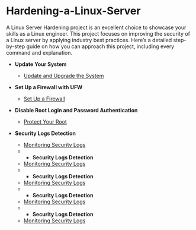# Hardening-a-Linux-Server
A Linux Server Hardening project is an excellent choice to showcase your skills as a Linux engineer. This project focuses on improving the security of a Linux server by applying industry best practices. Here’s a detailed step-by-step guide on how you can approach this project, including every command and explanation.


- <b>Update Your System</b>
  - [Update and Upgrade the System](https://github.com/TayLuo/Hardening-a-Linux-Server/blob/main/Update%20Your%20System)
- <b>Set Up a Firewall with UFW</b>
  - [Set Up a Firewall](https://github.com/TayLuo/Hardening-a-Linux-Server/blob/main/Firewall%20with%20UFW)
 
- <b>Disable Root Login and Password Authentication</b>
  - [Protect Your Root](https://github.com/TayLuo/Cybersecurity-Project-with-PowerShell/blob/main/EventLog%20Monitoring.txt)

- <b>Security Logs Detection</b>
  - [Monitoring Security Logs](https://github.com/TayLuo/Cybersecurity-Project-with-PowerShell/blob/main/EventLog%20Monitoring.txt)
  - - <b>Security Logs Detection</b>
  - [Monitoring Security Logs](https://github.com/TayLuo/Cybersecurity-Project-with-PowerShell/blob/main/EventLog%20Monitoring.txt)
  - - <b>Security Logs Detection</b>
  - [Monitoring Security Logs](https://github.com/TayLuo/Cybersecurity-Project-with-PowerShell/blob/main/EventLog%20Monitoring.txt)
  - - <b>Security Logs Detection</b>
  - [Monitoring Security Logs](https://github.com/TayLuo/Cybersecurity-Project-with-PowerShell/blob/main/EventLog%20Monitoring.txt)
  - - <b>Security Logs Detection</b>
  - [Monitoring Security Logs](https://github.com/TayLuo/Cybersecurity-Project-with-PowerShell/blob/main/EventLog%20Monitoring.txt)
